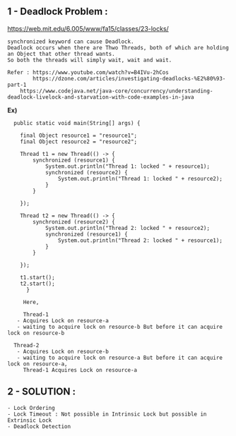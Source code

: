 

## 1 - Deadlock Problem : 

   https://web.mit.edu/6.005/www/fa15/classes/23-locks/
     
     
    synchronized keyword can cause Deadlock.
    Deadlock occurs when there are Thwo Threads, both of which are holding an Object that other thread wants.
    So both the threads will simply wait, wait and wait.
    
    Refer : https://www.youtube.com/watch?v=B4IVu-2hCos 
            https://dzone.com/articles/investigating-deadlocks-%E2%80%93-part-1  
	    https://www.codejava.net/java-core/concurrency/understanding-deadlock-livelock-and-starvation-with-code-examples-in-java
    
    
   **Ex)**
     
	  public static void main(String[] args) {

		final Object resource1 = "resource1";
		final Object resource2 = "resource2";

		Thread t1 = new Thread(() -> {
			synchronized (resource1) {
				System.out.println("Thread 1: locked " + resource1);
				synchronized (resource2) {
					System.out.println("Thread 1: locked " + resource2);
				}
			}

		});

		Thread t2 = new Thread(() -> {
			synchronized (resource2) {
				System.out.println("Thread 2: locked " + resource2);
				synchronized (resource1) {
					System.out.println("Thread 2: locked " + resource1);
				}
			}

		});

		t1.start();
		t2.start();
          }

         Here, 
	 
         Thread-1 
	   - Acquires Lock on resource-a 
	   - waiting to acquire lock on resource-b But before it can acquire lock on resource-b 

	  Thread-2 
	   - Acquires Lock on resource-b
	   - waiting to acquire lock on resource-a But before it can acquire lock on resource-a, 
	     Thread-1 Acquires Lock on resource-a
    	 
  
## 2 - SOLUTION :   
    
    - Lock Ordering
    - Lock Timeout : Not possible in Intrinsic Lock but possible in Extrinsic Lock
    - Deadlock Detection           


	 

